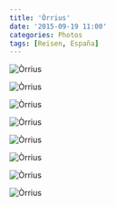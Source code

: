 ```yaml
---
title: 'Òrrius'
date: '2015-09-19 11:00'
categories: Photos
tags: [Reisen, España]
---
```


<div class='preview'><img src='{{urls.media}}/O-rriusOK.jpg' alt='Òrrius'></div>

<a id='5bb448a6c9c86d2eb19447e1ee6fa742-800'></a>![Òrrius]({{urls.media}}/5bb448a6c9c86d2eb19447e1ee6fa742-800.jpg 'Собор.')

<a id='dc5c5059895181ea4bc068b7cbed8fdb-800'></a>![Òrrius]({{urls.media}}/dc5c5059895181ea4bc068b7cbed8fdb-800.jpg 'Собор в лучах.')

<a id='742cede7d975d22053e76dc88eb26f39-800'></a>![Òrrius]({{urls.media}}/742cede7d975d22053e76dc88eb26f39-800.jpg 'Запертая Святая Дева Мария на задворках собора.')

<a id='0666140c2a06778257282054e772d5cd-800'></a>![Òrrius]({{urls.media}}/0666140c2a06778257282054e772d5cd-800.jpg 'Стена заднего фундамента собора.')

<a id='dfe950f3558eb3ecd1623681d6da1988-800'></a>![Òrrius]({{urls.media}}/dfe950f3558eb3ecd1623681d6da1988-800.jpg 'Табличка.')

<a id='593df0c102d67156cac25f6c55b894e4-800'></a>![Òrrius]({{urls.media}}/593df0c102d67156cac25f6c55b894e4-800.jpg 'Здесь пекут хлеб.')

<a id='42825a51f5852b758d323cefae5b744c-800'></a>![Òrrius]({{urls.media}}/42825a51f5852b758d323cefae5b744c-800.jpg 'Мэрия с затейливой вывеской.')
